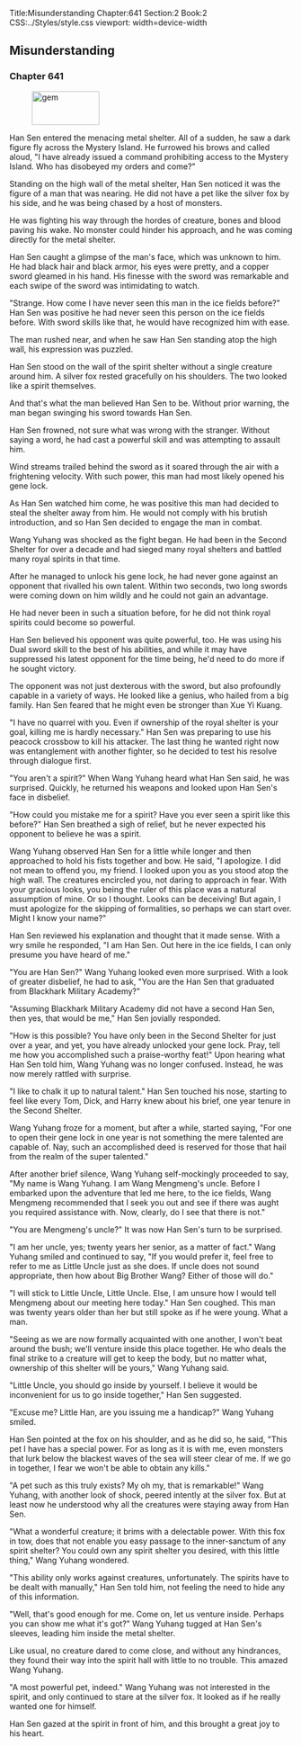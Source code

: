 Title:Misunderstanding 
Chapter:641 
Section:2 
Book:2 
CSS:../Styles/style.css 
viewport: width=device-width
  
## Misunderstanding
### Chapter 641 
<figure>
	<img src="../Images/gem.gif" alt="gem" id="gem" width="120" height="60" />
</figure>
  

  
  Han Sen entered the menacing metal shelter. All of a sudden, he saw a dark figure fly across the Mystery Island. He furrowed his brows and called aloud, "I have already issued a command prohibiting access to the Mystery Island. Who has disobeyed my orders and come?"

Standing on the high wall of the metal shelter, Han Sen noticed it was the figure of a man that was nearing. He did not have a pet like the silver fox by his side, and he was being chased by a host of monsters.

He was fighting his way through the hordes of creature, bones and blood paving his wake. No monster could hinder his approach, and he was coming directly for the metal shelter.

Han Sen caught a glimpse of the man's face, which was unknown to him. He had black hair and black armor, his eyes were pretty, and a copper sword gleamed in his hand. His finesse with the sword was remarkable and each swipe of the sword was intimidating to watch.

"Strange. How come I have never seen this man in the ice fields before?" Han Sen was positive he had never seen this person on the ice fields before. With sword skills like that, he would have recognized him with ease.

The man rushed near, and when he saw Han Sen standing atop the high wall, his expression was puzzled.

Han Sen stood on the wall of the spirit shelter without a single creature around him. A silver fox rested gracefully on his shoulders. The two looked like a spirit themselves.

And that's what the man believed Han Sen to be. Without prior warning, the man began swinging his sword towards Han Sen.

Han Sen frowned, not sure what was wrong with the stranger. Without saying a word, he had cast a powerful skill and was attempting to assault him.

Wind streams trailed behind the sword as it soared through the air with a frightening velocity. With such power, this man had most likely opened his gene lock.

As Han Sen watched him come, he was positive this man had decided to steal the shelter away from him. He would not comply with his brutish introduction, and so Han Sen decided to engage the man in combat.

Wang Yuhang was shocked as the fight began. He had been in the Second Shelter for over a decade and had sieged many royal shelters and battled many royal spirits in that time.

After he managed to unlock his gene lock, he had never gone against an opponent that rivalled his own talent. Within two seconds, two long swords were coming down on him wildly and he could not gain an advantage.

He had never been in such a situation before, for he did not think royal spirits could become so powerful.

Han Sen believed his opponent was quite powerful, too. He was using his Dual sword skill to the best of his abilities, and while it may have suppressed his latest opponent for the time being, he'd need to do more if he sought victory.

The opponent was not just dexterous with the sword, but also profoundly capable in a variety of ways. He looked like a genius, who hailed from a big family. Han Sen feared that he might even be stronger than Xue Yi Kuang.

"I have no quarrel with you. Even if ownership of the royal shelter is your goal, killing me is hardly necessary." Han Sen was preparing to use his peacock crossbow to kill his attacker. The last thing he wanted right now was entanglement with another fighter, so he decided to test his resolve through dialogue first.

"You aren't a spirit?" When Wang Yuhang heard what Han Sen said, he was surprised. Quickly, he returned his weapons and looked upon Han Sen's face in disbelief.

"How could you mistake me for a spirit? Have you ever seen a spirit like this before?" Han Sen breathed a sigh of relief, but he never expected his opponent to believe he was a spirit.

Wang Yuhang observed Han Sen for a little while longer and then approached to hold his fists together and bow. He said, "I apologize. I did not mean to offend you, my friend. I looked upon you as you stood atop the high wall. The creatures encircled you, not daring to approach in fear. With your gracious looks, you being the ruler of this place was a natural assumption of mine. Or so I thought. Looks can be deceiving! But again, I must apologize for the skipping of formalities, so perhaps we can start over. Might I know your name?"

Han Sen reviewed his explanation and thought that it made sense. With a wry smile he responded, "I am Han Sen. Out here in the ice fields, I can only presume you have heard of me."

"You are Han Sen?" Wang Yuhang looked even more surprised. With a look of greater disbelief, he had to ask, "You are the Han Sen that graduated from Blackhark Military Academy?"

"Assuming Blackhark Military Academy did not have a second Han Sen, then yes, that would be me," Han Sen jovially responded.

"How is this possible? You have only been in the Second Shelter for just over a year, and yet, you have already unlocked your gene lock. Pray, tell me how you accomplished such a praise-worthy feat!" Upon hearing what Han Sen told him, Wang Yuhang was no longer confused. Instead, he was now merely rattled with surprise.

"I like to chalk it up to natural talent." Han Sen touched his nose, starting to feel like every Tom, Dick, and Harry knew about his brief, one year tenure in the Second Shelter.

Wang Yuhang froze for a moment, but after a while, started saying, "For one to open their gene lock in one year is not something the mere talented are capable of. Nay, such an accomplished deed is reserved for those that hail from the realm of the super talented."

After another brief silence, Wang Yuhang self-mockingly proceeded to say, "My name is Wang Yuhang. I am Wang Mengmeng's uncle. Before I embarked upon the adventure that led me here, to the ice fields, Wang Mengmeng recommended that I seek you out and see if there was aught you required assistance with. Now, clearly, do I see that there is not."

"You are Mengmeng's uncle?" It was now Han Sen's turn to be surprised.

"I am her uncle, yes; twenty years her senior, as a matter of fact." Wang Yuhang smiled and continued to say, "If you would prefer it, feel free to refer to me as Little Uncle just as she does. If uncle does not sound appropriate, then how about Big Brother Wang? Either of those will do."

"I will stick to Little Uncle, Little Uncle. Else, I am unsure how I would tell Mengmeng about our meeting here today." Han Sen coughed. This man was twenty years older than her but still spoke as if he were young. What a man.

"Seeing as we are now formally acquainted with one another, I won't beat around the bush; we'll venture inside this place together. He who deals the final strike to a creature will get to keep the body, but no matter what, ownership of this shelter will be yours," Wang Yuhang said.

"Little Uncle, you should go inside by yourself. I believe it would be inconvenient for us to go inside together," Han Sen suggested.

"Excuse me? Little Han, are you issuing me a handicap?" Wang Yuhang smiled.

Han Sen pointed at the fox on his shoulder, and as he did so, he said, "This pet I have has a special power. For as long as it is with me, even monsters that lurk below the blackest waves of the sea will steer clear of me. If we go in together, I fear we won't be able to obtain any kills."

"A pet such as this truly exists? My oh my, that is remarkable!" Wang Yuhang, with another look of shock, peered intently at the silver fox. But at least now he understood why all the creatures were staying away from Han Sen.

"What a wonderful creature; it brims with a delectable power. With this fox in tow, does that not enable you easy passage to the inner-sanctum of any spirit shelter? You could own any spirit shelter you desired, with this little thing," Wang Yuhang wondered.

"This ability only works against creatures, unfortunately. The spirits have to be dealt with manually," Han Sen told him, not feeling the need to hide any of this information.

"Well, that's good enough for me. Come on, let us venture inside. Perhaps you can show me what it's got?" Wang Yuhang tugged at Han Sen's sleeves, leading him inside the metal shelter.

Like usual, no creature dared to come close, and without any hindrances, they found their way into the spirit hall with little to no trouble. This amazed Wang Yuhang.

"A most powerful pet, indeed." Wang Yuhang was not interested in the spirit, and only continued to stare at the silver fox. It looked as if he really wanted one for himself.

Han Sen gazed at the spirit in front of him, and this brought a great joy to his heart.
